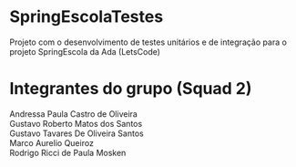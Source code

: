 # SpringEscolaTestes
Projeto com o desenvolvimento de testes unitários e de integração para o projeto SpringEscola da Ada (LetsCode)

# Integrantes do grupo (Squad 2)
Andressa Paula Castro de Oliveira <br />
Gustavo Roberto Matos dos Santos  <br />
Gustavo Tavares De Oliveira Santos  <br />
Marco Aurelio Queiroz  <br />
Rodrigo Ricci de Paula Mosken
